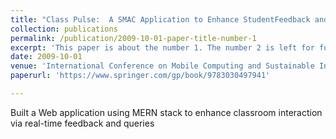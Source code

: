 ```yaml
---
title: "Class Pulse:  A SMAC Application to Enhance StudentFeedback and Interaction."
collection: publications
permalink: /publication/2009-10-01-paper-title-number-1
excerpt: 'This paper is about the number 1. The number 2 is left for future work.'
date: 2009-10-01
venue: 'International Conference on Mobile Computing and Sustainable Informatics (ICMCSI) 2020'
paperurl: 'https://www.springer.com/gp/book/9783030497941'

---
```

Built a Web application using MERN stack to enhance classroom interaction via real-time feedback and queries

